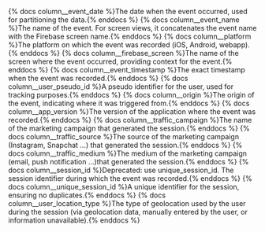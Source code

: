 {% docs column__event_date %}The date when the event occurred, used for partitioning the data.{% enddocs %}
{% docs column__event_name %}The name of the event. For screen views, it concatenates the event name with the Firebase screen name.{% enddocs %}
{% docs column__platform %}The platform on which the event was recorded (iOS, Android, webapp).{% enddocs %}
{% docs column__firebase_screen %}The name of the screen where the event occurred, providing context for the event.{% enddocs %}
{% docs column__event_timestamp %}The exact timestamp when the event was recorded.{% enddocs %}
{% docs column__user_pseudo_id %}A pseudo identifier for the user, used for tracking purposes.{% enddocs %}
{% docs column__origin %}The origin of the event, indicating where it was triggered from.{% enddocs %}
{% docs column__app_version %}The version of the application where the event was recorded.{% enddocs %}
{% docs column__traffic_campaign %}The name of the marketing campaign that generated the session.{% enddocs %}
{% docs column__traffic_source %}The source of the marketing campaign (Instagram, Snapchat ...) that generated the session.{% enddocs %}
{% docs column__traffic_medium %}The medium of the marketing campaign (email, push notification ...)that generated the session.{% enddocs %}
{% docs column__session_id %}Deprecated: use unique_session_id. The session identifier during which the event was recorded.{% enddocs %}
{% docs column__unique_session_id %}A unique identifier for the session, ensuring no duplicates.{% enddocs %}
{% docs column__user_location_type %}The type of geolocation used by the user during the session (via geolocation data, manually entered by the user, or information unavailable).{% enddocs %}
